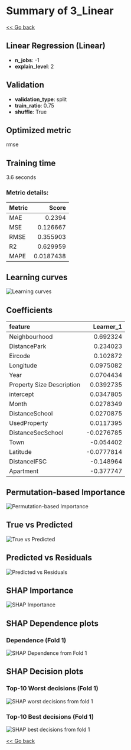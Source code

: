 # Summary of 3_Linear

[<< Go back](../README.md)


## Linear Regression (Linear)
- **n_jobs**: -1
- **explain_level**: 2

## Validation
 - **validation_type**: split
 - **train_ratio**: 0.75
 - **shuffle**: True

## Optimized metric
rmse

## Training time

3.6 seconds

### Metric details:
| Metric   |     Score |
|:---------|----------:|
| MAE      | 0.2394    |
| MSE      | 0.126667  |
| RMSE     | 0.355903  |
| R2       | 0.629959  |
| MAPE     | 0.0187438 |



## Learning curves
![Learning curves](learning_curves.png)

## Coefficients
| feature                   |   Learner_1 |
|:--------------------------|------------:|
| Neighbourhood             |   0.692324  |
| DistancePark              |   0.234023  |
| Eircode                   |   0.102872  |
| Longitude                 |   0.0975082 |
| Year                      |   0.0704434 |
| Property Size Description |   0.0392735 |
| intercept                 |   0.0347805 |
| Month                     |   0.0278349 |
| DistanceSchool            |   0.0270875 |
| UsedProperty              |   0.0117395 |
| DistanceSecSchool         |  -0.0276785 |
| Town                      |  -0.054402  |
| Latitude                  |  -0.0777814 |
| DistanceIFSC              |  -0.148964  |
| Apartment                 |  -0.377747  |


## Permutation-based Importance
![Permutation-based Importance](permutation_importance.png)
## True vs Predicted

![True vs Predicted](true_vs_predicted.png)


## Predicted vs Residuals

![Predicted vs Residuals](predicted_vs_residuals.png)



## SHAP Importance
![SHAP Importance](shap_importance.png)

## SHAP Dependence plots

### Dependence (Fold 1)
![SHAP Dependence from Fold 1](learner_fold_0_shap_dependence.png)

## SHAP Decision plots

### Top-10 Worst decisions (Fold 1)
![SHAP worst decisions from fold 1](learner_fold_0_shap_worst_decisions.png)
### Top-10 Best decisions (Fold 1)
![SHAP best decisions from fold 1](learner_fold_0_shap_best_decisions.png)

[<< Go back](../README.md)
